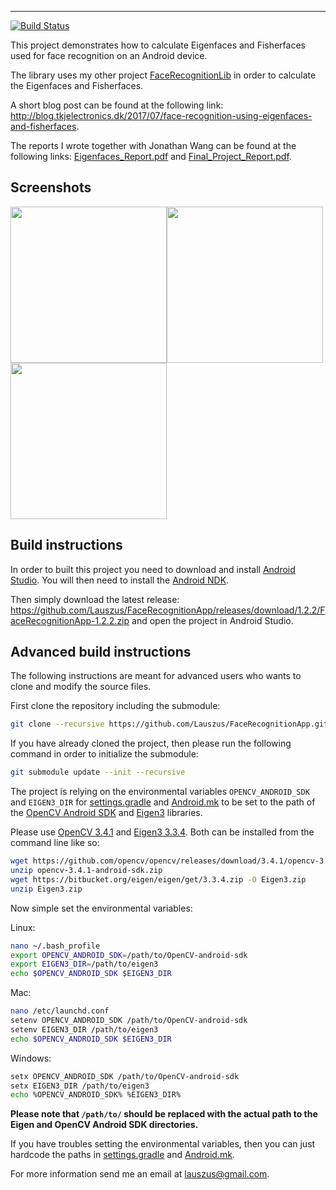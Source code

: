 _________
[![Build Status](https://travis-ci.org/Lauszus/FaceRecognitionApp.svg?branch=master)](https://travis-ci.org/Lauszus/FaceRecognitionApp)

This project demonstrates how to calculate Eigenfaces and Fisherfaces used for face recognition on an Android device.

The library uses my other project [FaceRecognitionLib](https://github.com/Lauszus/FaceRecognitionLib) in order to calculate the Eigenfaces and Fisherfaces.

A short blog post can be found at the following link: <http://blog.tkjelectronics.dk/2017/07/face-recognition-using-eigenfaces-and-fisherfaces>.

The reports I wrote together with Jonathan Wang can be found at the following links: [Eigenfaces\_Report.pdf](https://github.com/Lauszus/FaceRecognitionLib/raw/master/Eigenfaces_Report.pdf) and [Final\_Project\_Report.pdf](https://github.com/Lauszus/FaceRecognitionLib/raw/master/Final_Project_Report.pdf).

## Screenshots

<img src="face_detected_kristian.png" width=250/><img src="face_detected_jon.png" width=250/><img src="navigation_menu.png" width=250/>

## Build instructions

In order to built this project you need to download and install [Android Studio](http://developer.android.com/sdk/index.html). You will then need to install the [Android NDK](https://developer.android.com/studio/projects/add-native-code.html#download-ndk).

Then simply download the latest release: <https://github.com/Lauszus/FaceRecognitionApp/releases/download/1.2.2/FaceRecognitionApp-1.2.2.zip> and open the project in Android Studio.

## Advanced build instructions

The following instructions are meant for advanced users who wants to clone and modify the source files.

First clone the repository including the submodule:

```bash
git clone --recursive https://github.com/Lauszus/FaceRecognitionApp.git
```

If you have already cloned the project, then please run the following command in order to initialize the submodule:

```bash
git submodule update --init --recursive
```

The project is relying on the environmental variables ```OPENCV_ANDROID_SDK``` and ```EIGEN3_DIR``` for [settings.gradle](settings.gradle) and [Android.mk](app/src/main/cpp/Android.mk) to be set to the path of the [OpenCV Android SDK](http://opencv.org/platforms/android) and [Eigen3](https://eigen.tuxfamily.org) libraries.

Please use [OpenCV 3.4.1](https://github.com/opencv/opencv/releases/download/3.4.1/opencv-3.4.1-android-sdk.zip) and [Eigen3 3.3.4](https://bitbucket.org/eigen/eigen/get/3.3.4.zip). Both can be installed from the command line like so:

```bash
wget https://github.com/opencv/opencv/releases/download/3.4.1/opencv-3.4.1-android-sdk.zip
unzip opencv-3.4.1-android-sdk.zip
wget https://bitbucket.org/eigen/eigen/get/3.3.4.zip -O Eigen3.zip
unzip Eigen3.zip
```

Now simple set the environmental variables:

Linux:

```bash
nano ~/.bash_profile
export OPENCV_ANDROID_SDK=/path/to/OpenCV-android-sdk
export EIGEN3_DIR=/path/to/eigen3
echo $OPENCV_ANDROID_SDK $EIGEN3_DIR
```

Mac:

```bash
nano /etc/launchd.conf
setenv OPENCV_ANDROID_SDK /path/to/OpenCV-android-sdk
setenv EIGEN3_DIR /path/to/eigen3
echo $OPENCV_ANDROID_SDK $EIGEN3_DIR
```

Windows:

```bash
setx OPENCV_ANDROID_SDK /path/to/OpenCV-android-sdk
setx EIGEN3_DIR /path/to/eigen3
echo %OPENCV_ANDROID_SDK% %EIGEN3_DIR%
```

__Please note that ```/path/to/``` should be replaced with the actual path to the Eigen and OpenCV Android SDK directories.__

If you have troubles setting the environmental variables, then you can just hardcode the paths in [settings.gradle](settings.gradle) and [Android.mk](app/src/main/cpp/Android.mk).

For more information send me an email at <lauszus@gmail.com>.
